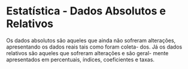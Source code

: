 # Estatística - Dados Absolutos e Relativos
Os dados absolutos são aqueles que ainda não sofreram alterações, apresentando os dados reais tais como foram coleta- dos. Já os dados relativos são aqueles que sofreram alterações e são geral- mente apresentados em percentuais, índices, coeficientes e taxas.
